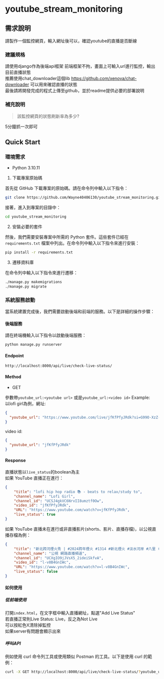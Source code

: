 # youtube_stream_monitoring
## 需求說明
請製作一個監控網頁，輸入網址後可以，確認youtube的直播是否斷線  
### 建議規格
請使用django作為後端api框架 前端框架不拘，畫面上可輸入url進行監控，輸出目前直播狀態  
推薦使用chat_downloader這個lib https://github.com/xenova/chat-downloader 可以用來確認直播的狀態  
最後請將開發完成的程式上傳至github，並於readme提供必要的部署說明

### 補充說明
>該監控網頁的狀態刷新率為多少?

5分鐘抓一次即可

## Quick Start  
### 環境需求
- Python 3.10.11  
1. 下載專案原始碼

首先從 GitHub 下載專案的原始碼。請在命令列中輸入以下指令：

```bash
git clone https://github.com/Wayne40406130/youtube_stream_monitoring.git
```

接著，進入到專案的目錄中：

```bash
cd youtube_stream_monitoring
```

2. 安裝必要的套件

然後，我們需要安裝專案中所需的 Python 套件。這些套件已經在 `requirements.txt` 檔案中列出。在命令列中輸入以下指令來進行安裝：

```bash
pip install -r requirements.txt
```

3. 遷移資料庫

在命令列中輸入以下指令來進行遷移：

```bash
./manage.py makemigrations
./manage.py migrate
```

### 系統服務啟動

當系統建置完成後，我們需要啟動後端和前端的服務。以下是詳細的操作步驟：

#### 後端服務
請在終端機輸入以下指令以啟動後端服務：
```bash
python manage.py runserver
```

#### Endpoint  
```
http://localhost:8000/api/live/check-live-status/
```
#### Method
- GET  

參數帶`youtube_url:<youtube url>` 或是`youtube_url:<video id>`
Example:  
以lofi girl為例，網址:
```json
{
  "youtube_url": "https://www.youtube.com/live/jfKfPfyJRdk?si=G99O-XzZ-tN1M8Kb"
}
```

video id:
```json
{
  "youtube_url": "jfKfPfyJRdk"
}
```

#### Response  
直播狀態以`live_status`的boolean為主  
如果 YouTube 直播正在進行：  
```json
{
    "title": "lofi hip hop radio 📚 - beats to relax/study to",
    "channel_name": "Lofi Girl",
    "channel_id": "UCSJ4gkVC6NrvII8umztf0Ow",
    "video_id": "jfKfPfyJRdk",
    "URL": "https://www.youtube.com/watch?v=jfKfPfyJRdk",
    "live_status": true
}
```  

如果 YouTube 直播未在進行或非直播影片(shorts、影片、直播存檔)，以公視直播存檔為例：  
```json
{
    "title": "新北跨河煙火秀 | #2024跨年煙火 #1314 #新北煙火 #淡水河岸 #八里 (感謝提供:新北市政府)",
    "channel_name": "公視 網路直播頻道",
    "channel_id": "UCXgIO9jJVsX5_2ideiSkfvA",
    "video_id": "l-v8B4GnIWc",
    "URL": "https://www.youtube.com/watch?v=l-v8B4GnIWc",
    "live_status": false
}
```  

#### 如何使用  
##### 從前端使用
打開`index.html`，在文字框中輸入直播網址，點選"Add Live Status"  
若直播正常則Live Status: Live，反之為Not Live  
可以按紅色X清除掉監控  
如果server有問題會顯示出來  
##### 呼叫API
例如使用 curl 命令列工具或使用類似 Postman 的工具。以下是使用 curl 的範例：

```bash
curl -X GET http://localhost:8000/api/live/check-live-status/?youtube_url=https://www.youtube.com/live/jfKfPfyJRdk?si=G99O-XzZ-tN1M8Kb
```


